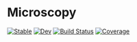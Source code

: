 # Microscopy



[![Stable](https://img.shields.io/badge/docs-stable-blue.svg)](https://JuliaMicroscopy.github.io/Microscopy.jl/stable)
[![Dev](https://img.shields.io/badge/docs-dev-blue.svg)](https://JuliaMicroscopy.github.io/Microscopy.jl/dev)
[![Build Status](https://github.com/JuliaMicroscopy/Microscopy.jl/workflows/CI/badge.svg)](https://github.com/JuliaMicroscopy/Microscopy.jl/actions)
[![Coverage](https://codecov.io/gh/JuliaMicroscopy/Microscopy.jl/branch/master/graph/badge.svg)](https://codecov.io/gh/JuliaMicroscopy/Microscopy.jl)
